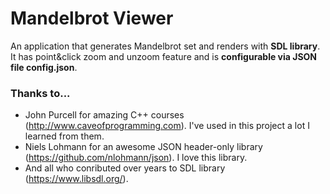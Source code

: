 # Mandelbrot Viewer

An application that generates Mandelbrot set and renders with **SDL library**.  It has point&click zoom and unzoom feature and is **configurable via JSON file config.json**.

### Thanks to...
* John Purcell for amazing C++ courses (http://www.caveofprogramming.com). I've used in this project a lot I learned from them.
* Niels Lohmann for an awesome JSON header-only library (https://github.com/nlohmann/json). I love this library.
* And all who conributed over years to SDL library (https://www.libsdl.org/).
